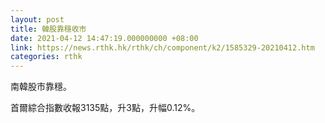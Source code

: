 ```yaml
---
layout: post
title: 韓股靠穩收市
date: 2021-04-12 14:47:19.000000000 +08:00
link: https://news.rthk.hk/rthk/ch/component/k2/1585329-20210412.htm
categories: rthk
---
```


南韓股市靠穩。

首爾綜合指數收報3135點，升3點，升幅0.12%。
